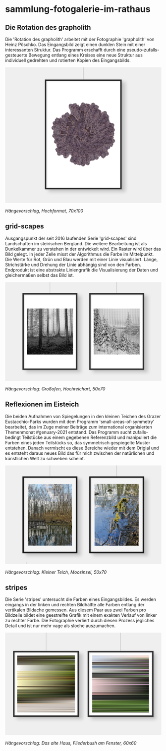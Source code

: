# sammlung-fotogalerie-im-rathaus

## Die Rotation des grapholith

Die 'Rotation des grapholith' arbeitet mit der Fotographie 'grapholith' von Heinz Pöschko. Das Eingangsbild zeigt einen dunklen Stein mit einer interessanten Struktur. Das Programm erschafft durch eine pseudo-zufalls-gesteuerte Bewegung entlang eines Kreises eine neue Struktur aus individuell gedrehten und rotierten Kopien des Eingangsbilds.

![grapholith](mockups/grapholith.png)

*Hängevorschlag, Hochformat, 70x100*


## grid-scapes

Ausgangspunkt der seit 2016 laufenden Serie 'grid-scapes' sind Landschaften im steirischen Bergland. Die weitere Bearbeitung ist als Dunkelkammer zu verstehen in der entwickelt wird. Ein Raster wird über das Bild gelegt. In jeder Zelle misst der Algorithmus die Farbe im Mittelpunkt. Die Werte für Rot, Grün und Blau werden mit einer Linie visualisiert. Länge, Strichstärke und Drehung der Linie abhängig sind von den Farben. Endprodukt ist eine abstrakte Liniengrafik die Visualisierung der Daten und gleichermaßen selbst das Bild ist.

![grid-scapes](mockups/grid-scapes.png)

*Hängevorschlag: Großofen, Hochreichart, 50x70*


## Reflexionen im Eisteich

Die beiden Aufnahmen von Spiegelungen in den kleinen Teichen des Grazer Eustacchio-Parks wurden mit dem Programm 'small-areas-of-symmetry' bearbeitet, das im Zuge meiner Beiträge zum international organisierten Themenmonat #genuary-2021 entstand. Das Programm sucht zufalls-bedingt Teilstücke aus einem gegebenen Referenzbild und manipuliert die Farben eines jeden Teilstücks so, das symmetrisch gespiegelte Muster entstehen. Danach vermischt es diese Bereiche wieder mit dem Origial und es entsteht daraus neues Bild das für mich zwischen der natürlichen und künstlichen Welt zu schweben scheint.

![reflections](mockups/reflections-eisteich.png)

*Hängevorschlag: Kleiner Teich, Moosinsel, 50x70*


## stripes

Die Serie 'stripes' untersucht die Farben eines Eingangsbildes. Es werden eingangs in der linken und rechten Bildhälfte alle Farben entlang der vertikalen Bildache gemessen. Aus diesem Paar aus zwei Farben pro Bildzeile bildet eine geestreifte Grafik mit einem exakten Verlauf von linker zu rechter Farbe. Die Fotographie verliert durch diesen Prozess jegliches Detail und ist nur mehr vage als sloche auszumachen.

![stripes](mockups/stripes.png)

*Hängevorschlag: Das alte Haus, Fliederbush am Fenster, 60x60*
